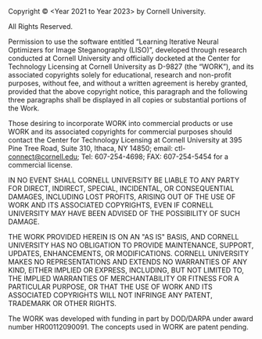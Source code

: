 Copyright © <Year 2021 to Year 2023> by Cornell University.

All Rights Reserved.

Permission to use the software entitled “Learning Iterative Neural Optimizers for Image Steganography (LISO)”, developed through research conducted at Cornell University and officially docketed at the Center for Technology Licensing at Cornell University as D-9827 (the “WORK”), and its associated copyrights solely for educational, research and non-profit purposes, without fee, and without a written agreement is hereby granted, provided that the above copyright notice, this paragraph and the following three paragraphs shall be displayed in all copies or substantial portions of the Work.

Those desiring to incorporate WORK into commercial products or use WORK and its associated copyrights for commercial purposes should contact the Center for Technology Licensing at Cornell University at 395 Pine Tree Road, Suite 310, Ithaca, NY 14850; email: ctl- connect@cornell.edu; Tel: 607-254-4698; FAX: 607-254-5454 for a commercial license.

IN NO EVENT SHALL CORNELL UNIVERSITY BE LIABLE TO ANY PARTY FOR DIRECT, INDIRECT, SPECIAL, INCIDENTAL, OR CONSEQUENTIAL DAMAGES, INCLUDING LOST PROFITS, ARISING OUT OF THE USE OF WORK AND ITS ASSOCIATED COPYRIGHTS, EVEN IF CORNELL UNIVERSITY MAY HAVE BEEN ADVISED OF THE POSSIBILITY OF SUCH DAMAGE.

THE WORK PROVIDED HEREIN IS ON AN "AS IS" BASIS, AND CORNELL UNIVERSITY HAS NO OBLIGATION TO PROVIDE MAINTENANCE, SUPPORT, UPDATES, ENHANCEMENTS, OR MODIFICATIONS. CORNELL UNIVERSITY MAKES NO REPRESENTATIONS AND EXTENDS NO WARRANTIES OF ANY KIND, EITHER IMPLIED OR EXPRESS, INCLUDING, BUT NOT LIMITED TO, THE IMPLIED WARRANTIES OF MERCHANTABILITY OR FITNESS FOR A PARTICULAR PURPOSE, OR THAT THE USE OF WORK AND ITS ASSOCIATED COPYRIGHTS WILL NOT INFRINGE ANY PATENT, TRADEMARK OR OTHER RIGHTS.

The WORK was developed with funding in part by DOD/DARPA under award number HR00112090091. The concepts used in WORK are patent pending.